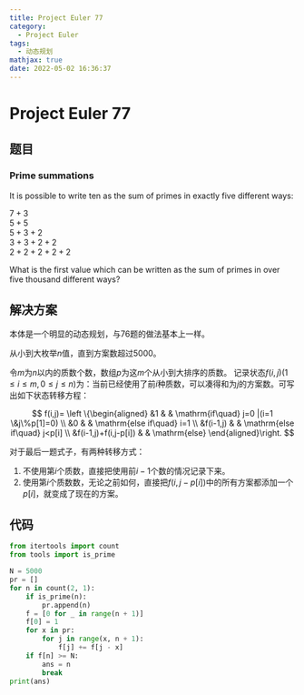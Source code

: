 ```yaml
---
title: Project Euler 77
category:
  - Project Euler
tags:
  - 动态规划
mathjax: true
date: 2022-05-02 16:36:37
---
```


<escape><!-- more --></escape>

# Project Euler 77

## 题目

### Prime summations

It is possible to write ten as the sum of primes in exactly five different ways:

$7 + 3$<br>
$5 + 5$<br>
$5 + 3 + 2$<br>
$3 + 3 + 2 + 2$<br>
$2 + 2 + 2 + 2 + 2$

What is the first value which can be written as the sum of primes in over five thousand different ways?

## 解决方案

本体是一个明显的动态规划，与76题的做法基本上一样。

从小到大枚举$n$值，直到方案数超过$5000$。

令$m$为$n$以内的质数个数，数组$p$为这$m$个从小到大排序的质数。
记录状态$f(i,j)(1\leq i\leq m,0\leq j\leq n)$为：当前已经使用了前$i$种质数，可以凑得和为$j$的方案数。可写出如下状态转移方程：

$$
f(i,j)=
\left \{\begin{aligned}
  &1  & & \mathrm{if\quad} j=0 |(i=1 \&j\%p[1]=0)  \\
  &0  & & \mathrm{else if\quad} i=1 \\
  &f(i-1,j)  & & \mathrm{else if\quad} j<p[i] \\
  &f(i-1,j)+f(i,j-p[i]) & & \mathrm{else}
\end{aligned}\right.
$$

对于最后一题式子，有两种转移方式：

1. 不使用第$i$个质数，直接把使用前$i-1$个数的情况记录下来。
2. 使用第$i$个质数数，无论之前如何，直接把$f(i,j-p[i])$中的所有方案都添加一个$p[i]$，就变成了现在的方案。

## 代码

```py
from itertools import count
from tools import is_prime

N = 5000
pr = []
for n in count(2, 1):
    if is_prime(n):
        pr.append(n)
    f = [0 for _ in range(n + 1)]
    f[0] = 1
    for x in pr:
        for j in range(x, n + 1):
            f[j] += f[j - x]
    if f[n] >= N:
        ans = n
        break
print(ans)

```
